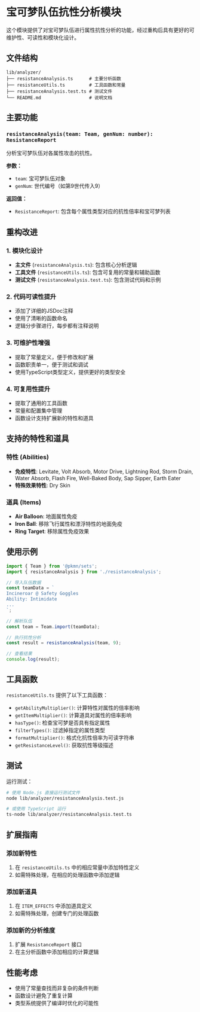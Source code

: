 # 宝可梦队伍抗性分析模块

这个模块提供了对宝可梦队伍进行属性抗性分析的功能，经过重构后具有更好的可维护性、可读性和模块化设计。

## 文件结构

```
lib/analyzer/
├── resistanceAnalysis.ts      # 主要分析函数
├── resistanceUtils.ts         # 工具函数和常量
├── resistanceAnalysis.test.ts # 测试文件
└── README.md                  # 说明文档
```

## 主要功能

### `resistanceAnalysis(team: Team, genNum: number): ResistanceReport`

分析宝可梦队伍对各属性攻击的抗性。

**参数：**
- `team`: 宝可梦队伍对象
- `genNum`: 世代编号（如第9世代传入9）

**返回值：**
- `ResistanceReport`: 包含每个属性类型对应的抗性倍率和宝可梦列表

## 重构改进

### 1. 模块化设计
- **主文件** (`resistanceAnalysis.ts`): 包含核心分析逻辑
- **工具文件** (`resistanceUtils.ts`): 包含可复用的常量和辅助函数
- **测试文件** (`resistanceAnalysis.test.ts`): 包含测试代码和示例

### 2. 代码可读性提升
- 添加了详细的JSDoc注释
- 使用了清晰的函数命名
- 逻辑分步骤进行，每步都有注释说明

### 3. 可维护性增强
- 提取了常量定义，便于修改和扩展
- 函数职责单一，便于测试和调试
- 使用TypeScript类型定义，提供更好的类型安全

### 4. 可复用性提升
- 提取了通用的工具函数
- 常量和配置集中管理
- 函数设计支持扩展新的特性和道具

## 支持的特性和道具

### 特性 (Abilities)
- **免疫特性**: Levitate, Volt Absorb, Motor Drive, Lightning Rod, Storm Drain, Water Absorb, Flash Fire, Well-Baked Body, Sap Sipper, Earth Eater
- **特殊效果特性**: Dry Skin

### 道具 (Items)
- **Air Balloon**: 地面属性免疫
- **Iron Ball**: 移除飞行属性和漂浮特性的地面免疫
- **Ring Target**: 移除属性免疫效果

## 使用示例

```typescript
import { Team } from '@pkmn/sets';
import { resistanceAnalysis } from './resistanceAnalysis';

// 导入队伍数据
const teamData = `
Incineroar @ Safety Goggles
Ability: Intimidate
...
`;

// 解析队伍
const team = Team.import(teamData);

// 执行抗性分析
const result = resistanceAnalysis(team, 9);

// 查看结果
console.log(result);
```

## 工具函数

`resistanceUtils.ts` 提供了以下工具函数：

- `getAbilityMultiplier()`: 计算特性对属性的倍率影响
- `getItemMultiplier()`: 计算道具对属性的倍率影响
- `hasType()`: 检查宝可梦是否具有指定属性
- `filterTypes()`: 过滤掉指定的属性类型
- `formatMultiplier()`: 格式化抗性倍率为可读字符串
- `getResistanceLevel()`: 获取抗性等级描述

## 测试

运行测试：

```bash
# 使用 Node.js 直接运行测试文件
node lib/analyzer/resistanceAnalysis.test.js

# 或使用 TypeScript 运行
ts-node lib/analyzer/resistanceAnalysis.test.ts
```

## 扩展指南

### 添加新特性
1. 在 `resistanceUtils.ts` 中的相应常量中添加特性定义
2. 如需特殊处理，在相应的处理函数中添加逻辑

### 添加新道具
1. 在 `ITEM_EFFECTS` 中添加道具定义
2. 如需特殊处理，创建专门的处理函数

### 添加新的分析维度
1. 扩展 `ResistanceReport` 接口
2. 在主分析函数中添加相应的计算逻辑

## 性能考虑

- 使用了常量查找而非复杂的条件判断
- 函数设计避免了重复计算
- 类型系统提供了编译时优化的可能性
